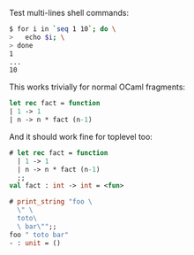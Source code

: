 Test multi-lines shell commands:

```sh
$ for i in `seq 1 10`; do \
>   echo $i; \
> done
1
...
10
```

This works trivially for normal OCaml fragments:

```ocaml
let rec fact = function
| 1 -> 1
| n -> n * fact (n-1)
```

And it should work fine for toplevel too:

```ocaml
# let rec fact = function
  | 1 -> 1
  | n -> n * fact (n-1)
  ;;
val fact : int -> int = <fun>
```

```ocaml
# print_string "foo \
  \" \
  toto\
  \ bar\"";;
foo " toto bar"
- : unit = ()
```
